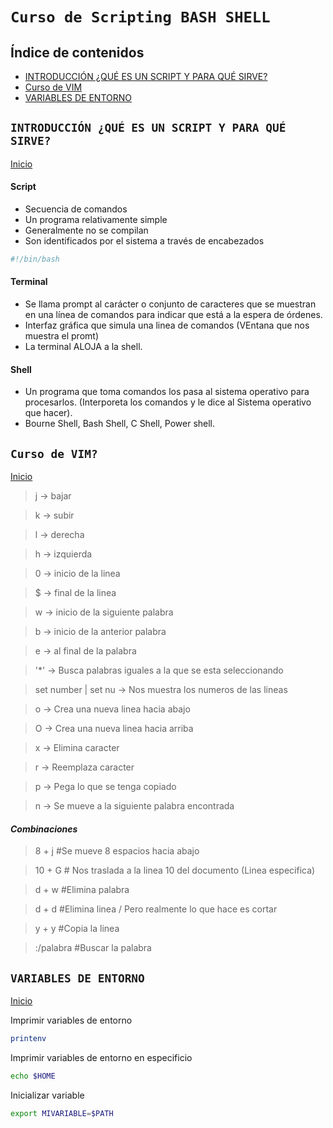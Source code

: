# `Curso de Scripting BASH SHELL`
<a id="item"></a>

## Índice de contenidos
* [INTRODUCCIÓN ¿QUÉ ES UN SCRIPT Y PARA QUÉ SIRVE?](#item1)
* [Curso de VIM](#item2)
* [VARIABLES DE ENTORNO](#item3)

<a id="item1"></a>

## `INTRODUCCIÓN ¿QUÉ ES UN SCRIPT Y PARA QUÉ SIRVE?`
[Inicio](#item)

#### Script
- Secuencia de comandos
- Un programa relativamente simple
- Generalmente no se compilan
- Son identificados por el sistema a través de encabezados
```bash
#!/bin/bash
```

#### Terminal
- Se llama prompt al carácter o conjunto de caracteres que se muestran en una línea de comandos para indicar que está a la espera de órdenes.
- Interfaz gráfica que simula una linea de comandos (VEntana que nos muestra el promt)
- La terminal ALOJA a la shell.

#### Shell
- Un programa que toma comandos los pasa al sistema operativo para procesarlos. (Interporeta los comandos y le dice al Sistema operativo que hacer).
- Bourne Shell, Bash Shell, C Shell, Power shell.

<a id="item2"></a>

## `Curso de VIM?`
[Inicio](#item)

> j -> bajar

> k -> subir

> l -> derecha

> h -> izquierda

> 0 -> inicio de la linea

> $ -> final de la linea

> w -> inicio de la siguiente palabra

> b -> inicio de la anterior palabra

> e -> al final de la palabra

> '*' -> Busca palabras iguales a la que se esta seleccionando

> set number | set nu -> Nos muestra los numeros de las lineas 

> o -> Crea una nueva linea hacia abajo

> O -> Crea una nueva linea hacia arriba

> x -> Elimina caracter 

> r -> Reemplaza caracter

> p -> Pega lo que se tenga copiado

> n -> Se mueve a la siguiente palabra encontrada

#### *Combinaciones*

> 8 + j #Se mueve 8 espacios hacia abajo

> 10 + G # Nos traslada a la linea 10 del documento (Linea especifica)

> d + w #Elimina palabra

> d + d #Elimina linea / Pero realmente lo que hace es cortar

> y + y #Copia la linea

> :/palabra #Buscar la palabra

<a id="item3"></a>

## `VARIABLES DE ENTORNO`
[Inicio](#item)

Imprimir variables de entorno
```bash
printenv
```

Imprimir variables de entorno en especificio
```bash
echo $HOME
```
Inicializar variable
```bash
export MIVARIABLE=$PATH
```